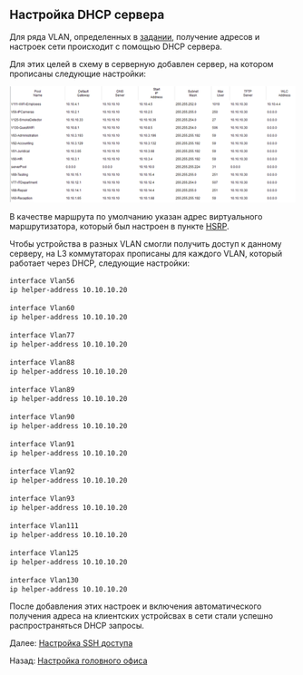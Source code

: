 ## Настройка DHCP сервера

Для ряда VLAN, определенных в [задании](zadanie.md#4-адреса-в-vlan-должны-быть-выданы-следующим-образом), получение адресов и настроек сети происходит с помощью DHCP сервера.

Для этих целей в схему в серверную добавлен сервер, на котором прописаны следующие настройки:

![Alt text](../images/1.13-dhcp-server.png)

В качестве маршрута по умолчанию указан адрес виртуального маршрутизатора, который был настроен в пункте [HSRP](./hsrp_settings.md).

Чтобы устройства в разных VLAN смогли получить доступ к данному серверу, на L3 коммутаторах прописаны для каждого VLAN, который работает через DHCP, следующие настройки:

```
interface Vlan56
ip helper-address 10.10.10.20

interface Vlan60
ip helper-address 10.10.10.20

interface Vlan77
ip helper-address 10.10.10.20

interface Vlan88
ip helper-address 10.10.10.20

interface Vlan89
ip helper-address 10.10.10.20

interface Vlan90
ip helper-address 10.10.10.20

interface Vlan91
ip helper-address 10.10.10.20

interface Vlan92
ip helper-address 10.10.10.20

interface Vlan93
ip helper-address 10.10.10.20

interface Vlan111
ip helper-address 10.10.10.20

interface Vlan125
ip helper-address 10.10.10.20

interface Vlan130
ip helper-address 10.10.10.20
```

После добавления этих настроек и включения автоматического получения адреса на клиентских устройсвах в сети стали успешно распространяться DHCP запросы.

Далее: [Настройка SSH доступа](./ssh_settings.md)

Назад: [Настройка головного офиса](./main_office.md)
